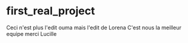 # first_real_project
Ceci n'est plus l'edit ouma mais l'edit de Lorena
C'est nous la meilleur equipe
merci Lucille
 
